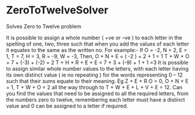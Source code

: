 # ZeroToTwelveSolver
Solves Zero to Twelve problem

It is possible to assign a whole number ( +ve or –ve ) to each letter in the spelling of one,
two, three such that when you add the values of each letter it equates to the same as the
written no. For example:-
If O = -2, N = 2, E = 1, T = 7, H = 3, R = -9, W = -3,
Then,
O + N + E = ( -2 ) + 2 + 1 = 1
T + W + O = 7 + (-3) + (-2) = 2
T + H + R + E + E = 7 + 3 + (-9) + 1 + 1 =3
It is possible to assign similar whole number values to the letters, with each letter having its
own distinct value ( ie no repeating ) for the words representing 0 – 12 such that their sums
equate to their meaning. Eg Z + E + R O = 0, O + N + E = 1, T + W + O = 2 all the way through
to T + W + E + L + V + E = 12.
Can you find the values that need to be assigned to all the required letters, from the
numbers zero to twelve, remembering each letter must have a distinct value and 0 can be
assigned to a letter if required.
